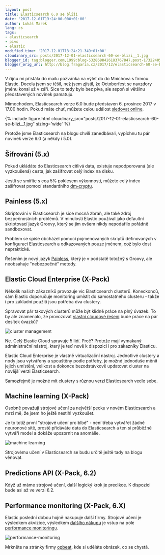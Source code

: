 ```yaml
---
layout: post
title: Elasticsearch 6.0 se blíží
date: '2017-12-01T13:24:00.000+01:00'
author: Lukáš Marek
lang: cs
tags:
- elasticsearch
- pivo
- elastic
modified_time: '2017-12-01T13:24:21.349+01:00'
cloudinary_src: posts/2017-12-01-elasticsearch-60-se-blizi__1.jpg
blogger_id: tag:blogger.com,1999:blog-5328688426183767847.post-1732240598242685769
blogger_orig_url: http://blog.fragaria.cz/2017/12/elasticsearch-60-se-blizi.html
---
```


V říjnu mi přistála do mailu pozvánka na výlet do do Mnichova s firmou
Elastic. Docela jsem se těšil, než jsem zjistil, že Octoberfest se
navzdory jménu konal už v září. Sice to tedy bylo bez piva, ale aspoň si
většinu představených novinek pamatuju.

Mimochodem, Elasticsearch verze 6.0 bude představen 6. prosince 2017 v
17.00 hodin. Pokud máte chuť, můžete celou událost [sledovat
online](https://www.elastic.co/live/v6?elektra=home&storm=banner).

{% include figure.html cloudinary_src="posts/2017-12-01-elasticsearch-60-se-blizi__1.jpg" sizing='wide' %}

Protože jsme Elasticsearch na blogu chvíli zanedbávali, vypíchnu tu pár
novinek verze 6.0 (a někdy i 5.0).

## Šifrování (5.x)

Pokud ukládáte do Elasticsearch citlivá data, existuje nepodporovaná
(ale vyzkoušená) cesta, jak zašifrovat celý index na disku.

Jestli se smíříte s cca 5% poklesem výkonnosti, můžete celý index
zašifrovat pomocí standardního
[dm-cryptu](https://en.wikipedia.org/wiki/Dm-crypt).

## Painless (5.x)

Skriptování v Elasticsearch je sice mocná zbraň, ale také zdroj
bezpečnostních problémů. V minulosti Elastic používal jako defaultní
skriptovací jazyk Groovy, který se jim ovšem nikdy nepodařilo pořádně
sandboxovat.

Problém se spíše obcházel pomocí pojmenovaných skriptů definovaných v
konfiguraci Elasticsearch a odkazovaných pouze jménem, což bylo dost
nepraktické.

Řešením je nový jazyk
[Painless](https://www.elastic.co/guide/en/elasticsearch/painless/master/painless-getting-started.html),
který je v podstatě totožný s Groovy, ale neobsahuje "nebezpečné"
metody.

## Elastic Cloud Enterprise (X-Pack)

Několik našich zákazníků provozuje víc Elasticsearch clusterů.
Koneckonců, sám Elastic doporučuje monitoring umístit do samostatného
clusteru - takže i pro základní použití jsou potřeba dva clustery.

Spravovat pár takových clusterů může být klidně práce na plný úvazek. To
by ale znamenalo, že provozovat [vlastní cloudové
řešení](https://www.elastic.co/cloud) bude práce na pár desítek
úvazků?

![cluster
management](https://www.elastic.co/assets/bltf1e9537b10e91151/cluster-optimized.gif)

Ne. Celý Elastic Cloud spravuje 5 lidí. Proč? Protože mají vymakaný
administrační nástroj, který je teď nově k dispozici i pro zákazníky
Elasticu.

Elastic Cloud Enterprise je vlastně virtualizační nástroj. Jednotlivé
clustery a nody jsou vytvářeny a spouštěny podle potřeby, je možné
jednoduše měnit jejich umístění, velikost a dokonce bezodstávkově
updatovat cluster na novější verzi Elasticsearch.

Samozřejmě je možné mít clustery s různou verzí Elasticsearch vedle
sebe.

## Machine learning (X-Pack)

Osobně považuji strojové učení za největší pecku v novém Elasticsearch a
mrzí mě, že jsem ho ještě nestihl vyzkoušet.

Je to totiž první "strojové učení pro blbé" - není třeba vytvářet žádné
neuronové sítě, prostě přidáváte data do Elasticsearch a ten si průběžně
vytváří model a dokáže upozornit na anomálie.

![machine
learning](https://www.elastic.co/assets/blt484d90d927bee30d/machine-learning-anomaly.jpg)

Strojovému učení v Elasticsearch se budu určitě ještě tady na blogu
věnovat.

## Predictions API (X-Pack, 6.2)

Když už máme strojové učení, další logický krok je predikce. K dispozici
bude asi až ve verzi 6.2.

## Performance monitoring (X-Pack, 6.X)

Elastic poslední dobou hojně nakupuje další firmy. Strojové učení je
výsledkem akvizice, výsledkem [dalšího
nákupu](https://opbeat.com/blog/posts/welcome-opbeat-to-the-elastic-family/)
je vstup na pole [performance
monitoringu](https://techcrunch.com/2017/06/22/elastic-enters-apm-space-with-opbeat-acquisition/).

![performance-monitoring](https://www.elastic.co/assets/blt91a961dfbbe50571/6.2%20blog%20post.gif)

Mrkněte na stránky firmy [opbeat](https://opbeat.com), kde si uděláte
obrázek, co se chystá.
